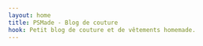 ```yaml
---
layout: home
title: PSMade - Blog de couture
hook: Petit blog de couture et de vêtements homemade.
---
```

